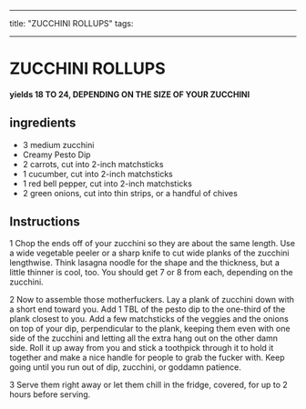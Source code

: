 
---
title: "ZUCCHINI ROLLUPS"
tags:

---
# ZUCCHINI ROLLUPS



#### yields  18 TO 24, DEPENDING ON THE SIZE OF YOUR ZUCCHINI


## ingredients
* 3 medium zucchini 
* Creamy Pesto Dip 
* 2 carrots, cut into 2-inch matchsticks 
* 1 cucumber, cut into 2-inch matchsticks 
* 1 red bell pepper, cut into 2-inch matchsticks 
* 2 green onions, cut into thin strips, or a handful of chives 



## Instructions
1 Chop the ends off of your zucchini so they are about the same length. Use a wide vegetable peeler or a sharp knife to cut wide planks of the zucchini lengthwise. Think lasagna noodle for the shape and the thickness, but a little thinner is cool, too. You should get 7 or 8 from each, depending on the zucchini.

2 Now to assemble those motherfuckers. Lay a plank of zucchini down with a short end toward you. Add 1 TBL of the pesto dip to the one-third of the plank closest to you. Add a few matchsticks of the veggies and the onions on top of your dip, perpendicular to the plank, keeping them even with one side of the zucchini and letting all the extra hang out on the other damn side. Roll it up away from you and stick a toothpick through it to hold it together and make a nice handle for people to grab the fucker with. Keep going until you run out of dip, zucchini, or goddamn patience.

3 Serve them right away or let them chill in the fridge, covered, for up to 2 hours before serving.






